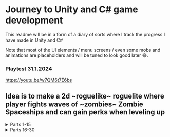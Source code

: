 # Journey to Unity and C# game development

This readme will be in a form of a diary of sorts where I track the progress I have made in Unity and C#

Note that most of the UI elements / menu screens / even some mobs and animations are placeholders and will be tuned to look good later 😄.

### Playtest 31.1.2024
<a href="https://youtu.be/w7QM6t7E6bs">https://youtu.be/w7QM6t7E6bs</a>

## Idea is to make a 2d ~roguelike~ roguelite where player fights waves of ~zombies~ Zombie Spaceships and can gain perks when leveling up
<details>
  <Summary>
        Parts 1-15
  </Summary>

<details>
  <Summary>
        Part 1 - Getting started
    </Summary>

  <img height="300px" src="https://github.com/Lauri-Iivarinen/zombacopalypse/assets/94760484/c46e0c6e-c1bc-4ed4-a51a-67949a1eb4f6"/>

  No idea how to develop games in Unity and only small experience with C# in the form of a couple leetcode problems, however my experience with Java will help.
  <li>Multiple hours of YouTube tutorials later I have Unity open and a project running</li>
  <li>Project has different objects with different properties</li>
  <li>Player can move around</li>
  <li>Player can turn towards cursor</li>
  <li>Player can shoot projectiles towards cursor</li>
  <li>Player can damage 'Zombies'</li>
  <li>Player can take damage from 'Zombies'</li>
  <li>Rough sketch for UI to test how different classes interact</li>
</details>
<details>
  <Summary>
        Part 2 - Basics under control
    </Summary>

  <img height="300px" src="https://github.com/Lauri-Iivarinen/zombacopalypse/assets/94760484/aa0896a8-06c2-454d-99aa-6b13bab9f29e"/>

  Continued where I left off, sketched new model prototypes, need to create sprites soon. A lot of tutorials on YouTube which help a lot. Planning to extend player stats building. Need to look into different views (Menu/death screen etc.)
  <li>Removed excess models from the world and created prefabs</li>
  <li>Mobs spawn on timer and outside of player view</li>
  <li>Mobs chase player, no pathfinding if/when obstacles are created in the future</li>
  <li>Player has multiple guns that can be switched between</li>
  <li>Guns have different stats that affect gameplay (firerate/damage etc.)</li>
  <li>Player can level up</li>
  <li>UI changes</li>
</details>
<details>
  <Summary>
        Part 3 - Models and mistakes
    </Summary>

  <img height="200px" src="https://github.com/Lauri-Iivarinen/zombapocalypse/assets/94760484/b7ce6ca5-7367-4a9d-a3b6-a0cfb4591f5f" />
  <img height="200px" src="https://github.com/Lauri-Iivarinen/zombapocalypse/assets/94760484/6b8f9940-da88-42f3-bc9c-ad143fd248a7" />

  Looked into sprites and decided on art direction (was thinking about pixel/cartoon but ended up using free models from <a href="https://www.mixamo.com/#/">Mixamo</a>

  **Then ended up messing up git version** control and had to backtrack quite a lot to redo things :(

  Next up need to look into level creation, probably in blender
   <li>Barebones main menu and navigation</li>
   <li>Pause menu</li>
   <li>Player model and baseline walking animation</li>
   <li>Zombie model and animation</li>
  <li>Refined some game logics</li>
  <li>Tested out building project into executable</li>
</details>
<details>
  <Summary>
        Part 4 - Rusting off blender
    </Summary>

  Did some fine tuning with collision detection, now player can be confined within a play area, affects mobs also. Started doing some rough mocks for some models what I could include in the world, also created some guns for the player.
  <li>Collision detection</li>
  <li>Weapon models and basic weapon animation</li>
  <li>Some basic models for cars</li>
</details>
<details>
  <Summary>
        Part 5 - Massive art overhaul and new direction 
    </Summary>


<img height="200px" src="https://github.com/Lauri-Iivarinen/zombapocalypse/assets/94760484/9e14ccb6-1924-4fcc-910e-d222d77d8152"/>  


  After sleeping on the modeling and how the animations turned out I was extremely disappointed and thought what could I do... A thought came into mind, what if I change the gameplay from a "soldier" to a space rocket....

  This way I was able to create easy pixelated sprites and animating sprites was much easier as well since they require only few keyframes.

  After thinking about it for a while I did my testrun with the rocket and was extremely happy how it turned out so I decided to "full send" and I could not be more pleased...

  Luckily all mechanics are applicable here as well
  
  <li>New player sprites and animating</li>
  <li>New mob sprite and animating</li>
  <li>New background and parallax effect</li>
  <li>Asteroids to fill the play area (and block it off)</li>
  <li>Decided on "class/itemization"</li>
  <li>Got rid of some access code and cleaned up classes</li>
</details>
<details>
  <Summary>
        Part 6 - New Mob type
    </Summary>


<img height="200px" src="https://github.com/Lauri-Iivarinen/spaceapocalypse/assets/94760484/d2af0b74-8310-42ae-abb8-0a3f54d3bd71"/>  

  Created new class selection screen, no longer weapon switching, you choose before game and play with the choice.
  
  Feeling encouranged with the new art direction and progress I made I decided to push on. Making different type of enemies was the goal from beginnign and I decided to tackle the new ranged attacking mob now.
  
  Ended up being easier than I though since I could just make a new collision detector for the mobs to decide if they are close enough to start shooting towards player
  
  <li>Mob and player explosions on death</li>
  <li>Class selection screen</li>
  <li>New stats in class affecting gameplay (speed, hp etc.)</li>
  <li>New enemy, ranged</li>
  <li>Mob spawning changes to spawn around player and never outside playable boundaries</li>
</details>
<details>
  <Summary>
        Part 7 - Post Holiday and Covid:( (Level up rewards.)
    </Summary>


<img height="200px" src="https://github.com/Lauri-Iivarinen/spaceapocalypse/assets/94760484/c00ed48d-fb60-45fc-bf1b-4ba526be9853"/>
<img height="200px" src="https://github.com/Lauri-Iivarinen/spaceapocalypse/assets/94760484/1a9c2523-05f3-4b6e-93e7-5cf572ab6e6c"/>

  Took a big break to enjoy Holidays with family and wasnt able to get back to business untill couple weeks after new years because I ended up getting Covid from somewhere. 
  
  Anyways back to business as usual. Fixed all stats not being applied so that player can increase them when leveling up, currently 6 different stats to upgrade, when leveling up random selection of 3 appears where player chooses 1 to buff.
  
  <li>Level Up Screen</li>
  <li>Upgrade stats when leveling Up</li>
  <li>All player stats effect gameplay</li>
  <li>Baseline stats display on top right of screen</li>
  <li>Player attacks have a chance to critically strike mob increasing damage the attack deals</li>
  <li>Upgraded death animation to ranged mob</li>
  

  ### TODO:

  Mobs drop health pickups on death
  
  More Upgradable stats (Bullet penetration etc.)
  
  Automatic Health Regen (and stats for it)
</details>
<details>
  <Summary>
        Part 8 - Polishing basic mechanics
    </Summary>

  
<img height="200px" src="https://github.com/Lauri-Iivarinen/spaceapocalypse/assets/94760484/38e97b2a-ecd2-4132-a90a-62b66e5b6354"/>

  Did a small change around how collision works so bullet penetration can work properly. Speaking of which player can now have bullet penetration stat (10% penetration = every 10th bullet penetrates once extra).

  Also worked on some fine tuning and made it easier to tweak certain stats (Mob xp rewards, player hp gains, leveling up...).

  Player can now also regenerate health by mob drops, 10% chance to drop hp capsule that can be picked up to heal a lot and player also has passive but very slow health regen which ticks every 4 seconds. Taking damage should not be ideal so   
  passive regen is very slow.
  
  <li>Passive HP Regeneration</li>
  <li>Mobs can drop HP capsules</li>
  <li>Bullets can penetrate (properly)</li>
  <li>New level up rewards: HP Regen and Bullet penetration</li>
  <li>Fixed diagonal movement being ~40% faster than intended</li>
  
</details>
<details>
  <Summary>
        Part 9 - Interfaces and damage numbers
  </Summary>

  
<img height="200px" src="https://github.com/Lauri-Iivarinen/spaceapocalypse/assets/94760484/23fe0a4a-ade0-4253-91b5-522df8118a27"/>

  There is nothing more satisfying than seeing the BIG damage you do to the enemies and displaying that with numbers is an easy and classic way to make players feel more powerful the more powerups they gain.

  Also noticed a bug after implementing damage numbers where ranged mobs were taking damage even when bullet enters their range finder trigger, this was not intended...

  Fixing this bug meant I needed to find a new way to recognice hit and make mobs take damage. By making a simple interface to mobs I was able to achieve this surprisingly easy.
  
  <li>Floating damage numbers</li>
  <li>Floating healing numbers</li>
  <li>Numbers tuning so that health etc is not calculated in decimals</li>
  <li>Leveling up plays an animation (done after recording gif)</li>
  
</details>
<details>
  <Summary>
        Part 10 - More foes!
  </Summary>

  
<img height="200px" src="https://github.com/Lauri-Iivarinen/spaceapocalypse/assets/94760484/bcde80e1-66a2-40d8-8dcc-f27e4887ccb0"/>

  To increase variety in mob types implemented 2 more mobs from the readme plans, quick melee mob with low hp "Glass cannon" of sorts and a frontal caster.

  Fast melee mob was as easy as just making a new sprite and animations and then copying 1st melee mob prefab and just tuning the numbers on it (luckily made it semi easy the first time, now even more easier in the future)

  Frontal caster reaches x distance and initiates cast, cast is 1.5sec duration after which if player is in contact with the frontal trigger player takes massive damage. Indicator was quite repetitive to paint in Gimp 😿
  
  <li>Floating damage numbers now integers</li>
  <li>New mob, fast melee mob with high damage, low hp</li>
  <li>Frontal caster mob, easy to dodge, big damage</li>
  <li>Overall numbers tuning</li>
  <li>Refactoring few instances to make future development easier</li>
</details>
<details>
  <Summary>
        Part 11 - Boosters and Powerups
  </Summary>

<img height="200px" src="https://github.com/Lauri-Iivarinen/spaceapocalypse/assets/94760484/af02d0e9-9ef8-4739-ba83-0ec06fbbd863"/>
<img height="200px" src="https://github.com/Lauri-Iivarinen/spaceapocalypse/assets/94760484/727f0295-beed-449c-a76d-93a58c76c323"/>

Decided to implement a temporary rocket boost. Idea of the boost is the make the gameplay more deep allowing for more decision making in the heat of the action. Slow recharge and small delay between boosts. Booster bar can be seen in the bottom center of the screen, animations for boosters not yet implemented.

Finally embarked on the powerup journey, roguelikes need to have an rng based systems making different rounds feel different from each other (random levelup rewards part of this). Currently started on implementing how powerups can be picked up and how they affect gameplay, wrote some ideas on them in the <a href="https://github.com/Lauri-Iivarinen/spaceapocalypse/blob/main/todoAndNotes.txt">todoAndNotes.txt</a>. Right now implemented first powerup, spinning lightning beam that spawns every X seconds, spins 360 damaging everything the beam crosses. Need to implement better UI design for powerups in the future, right now hard coded position (Wont be good if player has multiple powerups on random basis).

Also noted how much simpler some mechanics are to create if I were to use static variables and methods, need to look into these in the future.
  
  <li>Rocket boosters, quick speedup to avoid mobs/mechanics</li>
  <li>Boosters recharge slowly</li>
  <li>Refactored folders for scripts etc.</li>
  <li>Basic Powerup system</li>
  <li>First powerup, spinning electric fence damaging mobs who cross paths with it</li>

  ### TODO:

  More powerups
  
  Powerups can be upgraded using level up system?
  
  Fix UI for powerups

  Figure out how player can get powerups (Mob drop/static spawn etc..?)
</details>
<details>
  <Summary>
        Part 12 - Polishing basic mechanics 2
  </Summary>

<img height="200px" src="https://github.com/Lauri-Iivarinen/spaceapocalypse/assets/94760484/7865bfed-5857-42ed-8087-1899492ae134"/>

  Noticed a major issue with static variables such as newly adapted kill count. Stats do not reset between runs which is an issue I had to fix, in the future I should switch over to static methods instead so I dont have to reset every static variable every time new game starts.

  After testing different roguelike games to harness ideas and gain inspiration (Don't want to directly copy ideas though 😙) made some notes and followed trough with some of them.

  Today I made a lot of changes that are not as concrete (visually) as I'd hoped but will have a major effect on future development. Also finally understood how 'Color' class works so was able to edit some colors (crit damage).
  
  <li>Mob health tuning and scaled in world size down</li>
  <li>Kill counter (see image)</li>
  <li>More upgradable stats (DR, XP gain)</li>
  <li>When powerup is picked it can be upgraded trough lvl up rewards</li>
  <li>Level up reward tuning</li>
  <li>Damage numbers round correctly</li>
  <li>Player can toggle automatic shooting by pressing 'F'</li>
  <li>Level up rewards can't be duplicates anymore</li>

  ### TODO:

  More powerups
  
  Fix UI for powerups
  
  Main menu long term stat upgrades, with currency?
  
  Boss mobs and mechanics
</details>
<details>
  <Summary>
        Part 13 - Long term roguelite mechanics and new talent
  </Summary>

<img height="200px" src="https://github.com/Lauri-Iivarinen/spaceapocalypse/assets/94760484/9af53e03-f55f-4290-a259-d82e140d47ca"/>
<img height="200px" src="https://github.com/Lauri-Iivarinen/spaceapocalypse/assets/94760484/abda85b2-b8d6-49a7-b4b0-f659357c8497"/>

  The difference between rogue*like* and rogue*lite* is in the long term gain area. In traditional roguelikes player always starts the game with 0 powers and cant affect the base level of the characther at all. In roguelites players usually have a long term gain which helps the player to progress further everytime they unlock new perks.

  Created a long term buff section which can be accessed trough main menu between runs, there player can increase basic stats (damage, health, speed, exp gain etc...). Currently stats are always reset on game launch and need to be implemented using a database in the future (SQLite and EF Core). Upgrades can be purchased with a currency (Currently capped to 9999 for testing) and for now cannot be earned. Every level of upgrade increases to cost of the next upgrade. TODO regarding currency: Decide how it is gained. Also added a purchase option for extra life which has not yet been implemented.

  Integrating permanent buffs were in the end quite simple trough static variables however creating them was quite tedious. Also got a great chance to learn how to dynamically render items to player UI in the form of the upgrade stats/buttons.

  Also added a new powerup "Mine". Spawns a mine after a small delay, mine is "thrown" and travels for couple seconds before stopping and activating. Mobs crossing over mine will explode taking heavy damage. Mine radius has AOE. Also added mine to the levelup buffs.
  
  <li>Mob size scaled even more</li>
  <li>Permanent kill tracker in upgrade shop</li>
  <li>Permanent stat gain (Damage, health, speed ets...) <a href="https://github.com/Lauri-Iivarinen/spaceapocalypse/blob/main/Assets/scripts/Menu/PermanentStats.cs">Comprehensive list.  Rows 68-80</a></li>
  <li>Currency which can be used to purchase permanent upgrades, cannot be earned yet</li>
  <li>Refund purchased upgrades</li>
  <li>New talent Mine</li>
  <li>Mine can be upgraded trough level ups (Explosion radius, damage, spawn speed)</li>

</details>
<details>
  <Summary>
        Part 14 - New Mob and talent + development QoL
  </Summary>

<img height="200px" src="https://github.com/Lauri-Iivarinen/spaceapocalypse/assets/94760484/002300d8-8eb4-46b5-b0a1-6e4331411687"/>

  To reduce duplicate code I created a base class for all mobs which handles damage intake, xp gains etc. Now when creating a new mob I only need to implement how it moves and attacks. Also made a bunch of small changes that will hopefully help out in the future.

  Created a new mob "Ufo" to add more variety however it is only a basic melee mob. Nevertheless the game has now 5 different mobs that can attack the player. Im hoping to add few more this time with some unique mechanic/ability.

  Also while I was at it I created a new talent "Multishot". It shoots 3 bullets in a random direction (bullets are in a pattern). Bullet count/damage/firerate can be increased trough leveling up.
  
  <li>UI changes, powerup logic</li>
  <li>New melee mob "UFO"</li>
  <li>New talent "Multishot"</li>
  <li>Developer Quality of Life changes</li>
  <li>Player can only regain health when damaged</li>
</details>
<details>
  <Summary>
        Part 15 - Boss Time.
  </Summary>

<img height="200px" src="https://github.com/Lauri-Iivarinen/spaceapocalypse/assets/94760484/d7d08722-e6bd-4b98-8bcb-023b9a117fe2"/>
<img height="200px" src="https://github.com/Lauri-Iivarinen/spaceapocalypse/assets/94760484/7a48e494-bc81-4d93-8150-4d87b5ade92b"/>

  Finally started to tackle the difficulty that is bossfights. Design of mechanics is not very hard with my extensive background of mmorpgs and raiding. However how to implement X mechanic and how does the boss rotate between different mechanics is the hard part.

  Did my best to reuse MobBaseline class but had to make some changes to it.

  Boss mechanics and features:
  <li>When bosses appear, their name and HP are displayed in UI.</li>
  <li>Shield protects boss from taking damage.</li>
  <li>Mines, boss throws occasionally mines, moving over it's own mine destroys shield.</li>
  <li>Spin around spawning large number of projectiles firing in all directions.</li>
  <li>Occasionally recharges shield.</li>
  <li>(Not implemented yet) Spawn multiple frontals, find safe space between.</li>
  
  TODO:
  <li>Decide and implement how boss spawns</li>
  <li>Endless map?</li>
  <li>Mob knockback on damage</li>
</details>
</details>
<details>
  <summary>Parts 16-30</summary>

  <details>
  <Summary>
        Part 16 - Finalize bossfight
  </Summary>

<img height="200px" src="https://github.com/Lauri-Iivarinen/spaceapocalypse/assets/94760484/8f5db596-52e9-494e-ba38-6577ed780aa4"/>

  Up until this point my workflow in creating sprites has been to use 32x32 or 64x64 canvas to keep creations simple, however when I was scaling the boss the sprite became very bad quality because of the large scaling. I found a <a href="https://lospec.com/pixel-art-scaler/">website</a> that upscales pixel art and redid all boss sprites and animations with high resolution sprites. Im happy with outcome and will probably use the website more in the future.

  Also finalized the last bossmechanic "frontal" randomly chooses 2-4 frontals that spawn on fixed locations (Gun barrels). Player has always room to dodge but needs to be fast to find cover before beams explode.

  And to top things off, created a system for spawning mobs in waves and the match now consists of 8 minutes of increasing mob waves and a boss is waiting at the end.

  At the end of all this I built the project and did a proper <a href="https://youtu.be/w7QM6t7E6bs">playtrough</a> which I recorded for playback and debugging purposes.
  
  <li>Last mechanic, multi frontal</li>
  <li>Changed how mechanics rotate, instead of being random, mechanics are rotating on a fixed schedule</li>
  <li>Upscaled boss sprites</li>
  <li>Tuned boss sprite layering</li>
  <li>Mobs spawn in waves</li>
</details>

</details>

